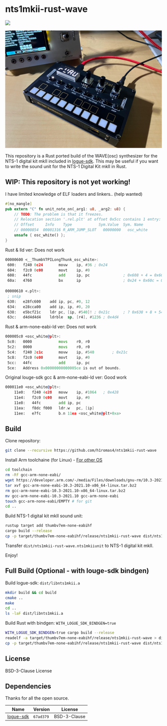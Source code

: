# nts1mkii-rust-wave

![](https://github.com/h1romas4/nts1mkii-rust-wave/workflows/Build/badge.svg)

![NTS-1](https://raw.githubusercontent.com/h1romas4/nts1mkii-rust-wave/main/docs/images/nts1mkii-rust-wave-01.jpg)

This repository is a Rust ported build of the WAVE(osc) synthesizer for the NTS-1 digital kit mkII included in [logue-sdk](https://github.com/korginc/logue-sdk). This may be useful if you want to write the sound unit for the NTS-1 Digital Kit mkII in Rust.

## WIP: This repository is not yet working!

I have limited knowledge of ELF loaders and linkers.. (help wanted)

```rust
#[no_mangle]
pub extern "C" fn unit_note_on(_arg1: u8, _arg2: u8) {
    // TODO: The problem is that it freezes.
    // Relocation section '.rel.plt' at offset 0x5cc contains 1 entry:
    // Offset     Info    Type            Sym.Value  Sym. Name
    // 00000854  00001316 R_ARM_JUMP_SLOT   00000000   osc_white
    unsafe { osc_white() };
}
```

Rust & lld ver: Does not work

```asm
00000600 <__ThumbV7PILongThunk_osc_white>:
 600:   f240 0c24       movw    ip, #36 ; 0x24
 604:   f2c0 0c00       movt    ip, #0
 608:   44fc            add     ip, pc               ; 0x608 + 4 = 0x60c
 60a:   4760            bx      ip                   ; 0x24 + 0x60c = 0x630

00000610 <.plt>:
 ; snip
 630:	e28fc600 	add	ip, pc, #0, 12
 634:	e28cca00 	add	ip, ip, #0, 20
 638:	e5bcf21c 	ldr	pc, [ip, #540]!	; 0x21c      ; ? 0x638 + 8 + 540 = 0x7c4
 63c:	d4d4d4d4 	ldrble	sp, [r4], #1236	; 0x4d4
```

Rust & arm-none-eabi-ld ver: Does not work

```asm
000005c0 <osc_white@plt>:
 5c0:   0000            movs    r0, r0
 5c2:   0000            movs    r0, r0
 5c4:   f240 2c1c       movw    ip, #540        ; 0x21c
 5c8:   f2c0 0c00       movt    ip, #0
 5cc:   44fc            add     ip, pc
 5ce:   Address 0x00000000000005ce is out of bounds.
```

Original louge-sdk gcc & arm-none-eabi-ld ver: Good work

```asm
000011e0 <osc_white@plt>:
    11e0:	f240 4c28 	movw	ip, #1064	; 0x428
    11e4:	f2c0 0c00 	movt	ip, #0
    11e8:	44fc      	add	ip, pc
    11ea:	f8dc f000 	ldr.w	pc, [ip]
    11ee:	e7fc      	b.n	11ea <osc_white@plt+0xa>
```

## Build

Clone repository:

```bash
git clone --recursive https://github.com/h1romas4/nts1mkii-rust-wave
```

Install Arm toolchaine (for Linux) - [For other OS](https://github.com/korginc/logue-sdk/tree/master/tools/gcc)

```bash
cd toolchain
rm -Rf gcc-arm-none-eabi/
wget https://developer.arm.com/-/media/Files/downloads/gnu-rm/10.3-2021.10/gcc-arm-none-eabi-10.3-2021.10-x86_64-linux.tar.bz2
tar xvf gcc-arm-none-eabi-10.3-2021.10-x86_64-linux.tar.bz2
rm gcc-arm-none-eabi-10.3-2021.10-x86_64-linux.tar.bz2
mv gcc-arm-none-eabi-10.3-2021.10 gcc-arm-none-eabi
touch gcc-arm-none-eabi/EMPTY # for git
cd ..
```

Build NTS-1 digital kit mkII sound unit:

```bash
rustup target add thumbv7em-none-eabihf
cargo build --release
cp -p target/thumbv7em-none-eabihf/release/nts1mkii-rust-wave dist/nts1mkii-rust-wave.nts1mkiiunit
```

Transfer `dist/nts1mkii-rust-wave.nts1mkiiunit` to NTS-1 digital kit mkII.

Enjoy!

## Full Build (Optional - with louge-sdk bindgen)

Build logue-sdk: `dist/libnts1mkii.a`

```bash
mkdir build && cd build
cmake ..
make
cd ..
ls -laF dist/libnts1mkii.a
```

Build Rust with bindgen: `WITH_LOGUE_SDK_BINDGEN=true`

```bash
WITH_LOGUE_SDK_BINDGEN=true cargo build --release
readelf -a target/thumbv7em-none-eabihf/release/nts1mkii-rust-wave > dist/nts1mkii-rust-wave.elf.txt
cp -p target/thumbv7em-none-eabihf/release/nts1mkii-rust-wave dist/nts1mkii-rust-wave.nts1mkiiunit
```

## License

BSD-3-Clause License

## Dependencies

Thanks for all the open source.

|Name|Version|License|
|-|-|--|
|[logue-sdk](https://github.com/korginc/logue-sdk)|`67ad379`|BSD-3-Clause|
